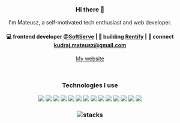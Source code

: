 
<h3 align="center"> Hi there 👋</h3>

<p align="center">
I'm Mateusz, a self-motivated tech enthusiast and web developer.
</p>

<h4 align="center">
💻 frontend developer <a href="[https://www.linkedin.com/company/softserve/](https://www.linkedin.com/company/softserve/)">@SoftServe</a> | 🌱 building <a href="https://github.com/totylkopierdola/bookApp">Rentify</a> | 💬 connect <a href="mailto:kudraj.mateusz@gmail.com">kudraj.mateusz@gmail.com</a>
</h4>

<p  align="center">
<a href="https://mkudraj-portfolio.vercel.app/">My website</a>
</p>

<br/>
<h3 align="center">
Technologies I use
</h3>

<div align="center">
	<img src="https://img.shields.io/badge/React-61DAFB.svg?style=for-the-badge&logo=React&logoColor=black">
	<img src="https://img.shields.io/badge/Next.js-000000.svg?style=for-the-badge&logo=nextdotjs&logoColor=white">
	<img src="https://img.shields.io/badge/JavaScript-F7DF1E.svg?style=for-the-badge&logo=JavaScript&logoColor=black">
	<img src="https://img.shields.io/badge/TypeScript-3178C6.svg?style=for-the-badge&logo=TypeScript&logoColor=white">
	<img src="https://img.shields.io/badge/HTML5-E34F26.svg?style=for-the-badge&logo=HTML5&logoColor=white">
	<img src="https://img.shields.io/badge/CSS3-1572B6.svg?style=for-the-badge&logo=CSS3&logoColor=white">
	<img src="https://img.shields.io/badge/Tailwind%20CSS-06B6D4.svg?style=for-the-badge&logo=Tailwind-CSS&logoColor=white">
	<img src="https://img.shields.io/badge/Redux-764ABC.svg?style=for-the-badge&logo=Redux&logoColor=white">
	<img src="https://img.shields.io/badge/Jest-C21325.svg?style=for-the-badge&logo=Jest&logoColor=white">
	<img src="https://img.shields.io/badge/Storybook-FF4785.svg?style=for-the-badge&logo=Storybook&logoColor=white">
	<img src="https://img.shields.io/badge/Sitecore-EB1F1F.svg?style=for-the-badge&logo=Sitecore&logoColor=white">
	<img src="https://img.shields.io/badge/Adobe%20Photoshop-31A8FF.svg?style=for-the-badge&logo=Adobe-Photoshop&logoColor=white">
	<img src="https://img.shields.io/badge/GraphQL-E10098.svg?style=for-the-badge&logo=GraphQL&logoColor=white">
	<img src="https://img.shields.io/badge/Postman-FF6C37.svg?style=for-the-badge&logo=Postman&logoColor=white">
</div>

<h3 align="center">
<img src="https://camo.githubusercontent.com/7de37139d0b4c1ce40865e799b446c0e963a3dd8fb68d239707237c40604fa3d/68747470733a2f2f63646e2e6472696262626c652e636f6d2f75736572732f3733303730332f73637265656e73686f74732f363538313234332f6176656e746f2e676966" alt="stacks"/>
</h3>
